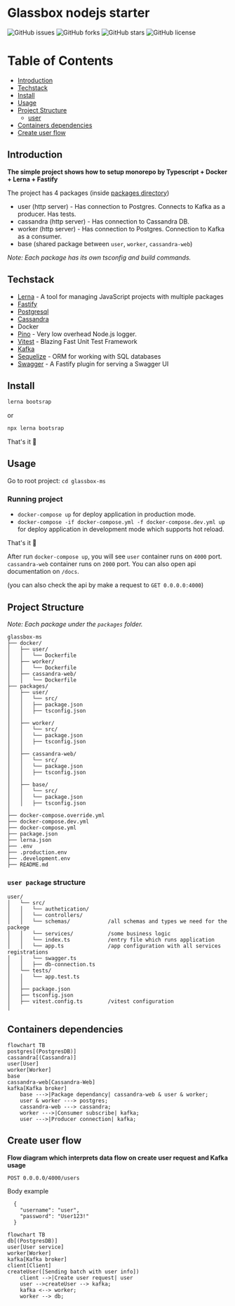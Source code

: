 # Glassbox nodejs starter

![GitHub issues](https://img.shields.io/github/issues/VladislavTsygankov/glassbox-ms)
![GitHub forks](https://img.shields.io/github/forks/VladislavTsygankov/glassbox-ms)
![GitHub stars](https://img.shields.io/github/stars/VladislavTsygankov/glassbox-ms?style=social)
![GitHub license](https://img.shields.io/github/license/VladislavTsygankov/glassbox-ms?style-social)

# Table of Contents

- [Introduction](#introduction)
- [Techstack](#techstack)
- [Install](#install)
- [Usage](#usage)
- [Project Structure](#project-structure)
  - [user](#user-package-structure)
- [Containers dependencies](#containers-dependencies)  
- [Create user flow](#creae-user-flow)

## Introduction

**The simple project shows how to setup monorepo by Typescript + Docker + Lerna + Fastify**

The project has 4 packages (inside [packages directory](https://github.com/VladislavTsygankov/glassbox-ms/tree/master/packages))

- user (http server) - Has connection to Postgres. Connects to Kafka as a producer. Has tests.
- cassandra (http server) - Has connection to Cassandra DB.
- worker (http server) - Has connection to Postgres. Connection to Kafka as a consumer.
- base (shared package between `user`,  `worker`, `cassandra-web`)

_Note: Each package has its own tsconfig and build commands._

## Techstack

- [Lerna](https://github.com/lerna/lerna) - A tool for managing JavaScript projects with multiple packages
- [Fastify](https://www.fastify.io/)
- [Postgresql](https://www.postgresql.org/)
- [Cassandra](https://cassandra.apache.org/_/index.html)
- Docker
- [Pino](https://github.com/pinojs/pino) - Very low overhead Node.js logger.
- [Vitest](https://vitest.dev/) - Blazing Fast Unit Test Framework
- [Kafka](https://kafka.apache.org/)
- [Sequelize](https://sequelize.org/) - ORM for working with SQL databases 
- [Swagger](https://github.com/fastify/fastify-swagger) - A Fastify plugin for serving a Swagger UI

## Install

```sh
lerna bootsrap
``` 
or 
```sh
npx lerna bootsrap
``` 

That's it 🚀

## Usage

Go to root project: `cd glassbox-ms`

### Running project

* `docker-compose up` for deploy application in production mode.
* `docker-compose -if docker-compose.yml -f docker-compose.dev.yml up` for deploy application in development mode which supports hot reload.

That's it 🚀

After run `docker-compose up`, you will see `user` container runs on `4000` port. `cassandra-web` container runs on `2000` port.
You can also open api documentation on `/docs`.

(you can also check the api by make a request to `GET 0.0.0.0:4000`)

## Project Structure

_Note: Each package under the `packages` folder._

```
glassbox-ms
├── docker/
│   ├── user/
│   │   └── Dockerfile
│   ├── worker/
│   │   └── Dockerfile
│   ├── cassandra-web/
│   │   └── Dockerfile
├── packages/
│   ├── user/
│   │   └── src/
│   │   ├── package.json
│   │   ├── tsconfig.json
│   │
│   ├── worker/
│   │   └── src/
│   │   └── package.json
│   │   ├── tsconfig.json
│   │
│   ├── cassandra-web/
│   │   └── src/
│   │   └── package.json
│   │   ├── tsconfig.json
│   │
│   ├── base/
│   │   └── src/
│   │   └── package.json
│   │   ├── tsconfig.json
│
├── docker-compose.override.yml
├── docker-compose.dev.yml
├── docker-compose.yml
├── package.json
├── lerna.json
├── .env
├── .production.env
├── .development.env
├── README.md
```

### `user package` structure
```
user/
│   └── src/
│   │   └── authetication/
│   │   └── controllers/
│   │   └── schemas/            /all schemas and types we need for the packege 
│   │   └── services/           /some business logic
│   │   └── index.ts            /entry file which runs application
│   │   └── app.ts              /app configuration with all services registrations
│   │   └── swagger.ts      
│   │   ├── db-connection.ts
│   └── tests/
│   │   └── app.test.ts
│   │   
│   ├── package.json
│   ├── tsconfig.json
│   ├── vitest.config.ts        /vitest configuration
│
```

## Containers dependencies

```mermaid
flowchart TB
postgres[(PostgresDB)]
cassandra[(Cassandra)]
user[User]
worker[Worker]
base
cassandra-web[Cassandra-Web]
kafka[Kafka broker]
    base --->|Package dependancy| cassandra-web & user & worker;
    user & worker ---> postgres;
    cassandra-web ---> cassandra;
    worker --->|Consumer subscribe| kafka;
    user --->|Producer connection| kafka;
```

## Create user flow

**Flow diagram which interprets data flow on create user request and Kafka usage**

```POST 0.0.0.0/4000/users```

Body example

```
  {
    "username": "user",
    "password": "User123!"
  }
```

```mermaid 
flowchart TB
db[(PostgresDB)]
user[User service]
worker[Worker]
kafka[Kafka broker]
client[Client]
createUser([Sending batch with user info])
    client -->|Create user request| user
    user -->createUser --> kafka;
    kafka <--> worker;
    worker --> db;
```

